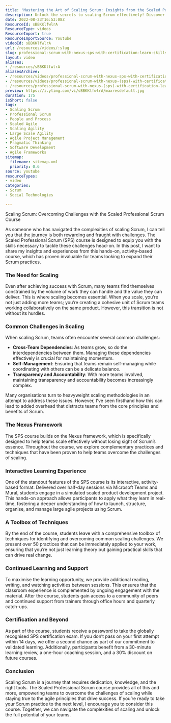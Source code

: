```yaml
---
title: 'Mastering the Art of Scaling Scrum: Insights from the Scaled Professional Scrum Course'
description: Unlock the secrets to scaling Scrum effectively! Discover insights from the Scaled Professional Scrum course and equip your team to overcome common challenges.
date: 2022-08-23T16:53:08Z
ResourceId: sBBKKlfwlrA
ResourceType: videos
ResourceImport: true
ResourceImportSource: Youtube
videoId: sBBKKlfwlrA
url: /resources/videos/:slug
slug: professional-scrum-with-nexus-sps-with-certification-learn-skills-to-overcome-scaling-challenges
layout: video
aliases:
- /resources/sBBKKlfwlrA
aliasesArchive:
- /resources/videos/professional-scrum-with-nexus-sps-with-certification-learn-skills-to-overcome-scaling-challenges
- /resources/videos/professional-scrum-with-nexus-(sps)-with-certification-learn-skills-to-overcome-scaling-challenges
- /resources/professional-scrum-with-nexus-(sps)-with-certification-learn-skills-to-overcome-scaling-challenges
preview: https://i.ytimg.com/vi/sBBKKlfwlrA/maxresdefault.jpg
duration: 175
isShort: false
tags:
- Scaling Scrum
- Professional Scrum
- People and Process
- Scaled Agile
- Scaling Agility
- Large Scale Agility
- Agile Project Management
- Pragmatic Thinking
- Software Development
- Agile Frameworks
sitemap:
  filename: sitemap.xml
  priority: 0.6
source: youtube
resourceTypes:
- video
categories:
- Scrum
- Social Technologies

---
```

Scaling Scrum: Overcoming Challenges with the Scaled Professional Scrum Course

As someone who has navigated the complexities of scaling Scrum, I can tell you that the journey is both rewarding and fraught with challenges. The Scaled Professional Scrum (SPS) course is designed to equip you with the skills necessary to tackle these challenges head-on. In this post, I want to share my insights and experiences from this hands-on, activity-based course, which has proven invaluable for teams looking to expand their Scrum practices.

### The Need for Scaling

Even after achieving success with Scrum, many teams find themselves constrained by the volume of work they can handle and the value they can deliver. This is where scaling becomes essential. When you scale, you’re not just adding more teams; you’re creating a cohesive unit of Scrum teams working collaboratively on the same product. However, this transition is not without its hurdles.

### Common Challenges in Scaling

When scaling Scrum, teams often encounter several common challenges:

- **Cross-Team Dependencies**: As teams grow, so do the interdependencies between them. Managing these dependencies effectively is crucial for maintaining momentum.
- **Self-Management**: Ensuring that teams remain self-managing while coordinating with others can be a delicate balance.
- **Transparency and Accountability**: With more teams involved, maintaining transparency and accountability becomes increasingly complex.

Many organisations turn to heavyweight scaling methodologies in an attempt to address these issues. However, I’ve seen firsthand how this can lead to added overhead that distracts teams from the core principles and benefits of Scrum.

### The Nexus Framework

The SPS course builds on the Nexus framework, which is specifically designed to help teams scale effectively without losing sight of Scrum’s essence. Throughout the course, we explore complementary practices and techniques that have been proven to help teams overcome the challenges of scaling.

### Interactive Learning Experience

One of the standout features of the SPS course is its interactive, activity-based format. Delivered over half-day sessions via Microsoft Teams and Mural, students engage in a simulated scaled product development project. This hands-on approach allows participants to apply what they learn in real-time, fostering a deeper understanding of how to launch, structure, organise, and manage large agile projects using Scrum.

### A Toolbox of Techniques

By the end of the course, students leave with a comprehensive toolbox of techniques for identifying and overcoming common scaling challenges. We present over 50 practices that can be immediately applied to your work, ensuring that you’re not just learning theory but gaining practical skills that can drive real change.

### Continued Learning and Support

To maximise the learning opportunity, we provide additional reading, writing, and watching activities between sessions. This ensures that the classroom experience is complemented by ongoing engagement with the material. After the course, students gain access to a community of peers and continued support from trainers through office hours and quarterly catch-ups.

### Certification and Beyond

As part of the course, students receive a password to take the globally recognised SPS certification exam. If you don’t pass on your first attempt within 14 days, we offer a second chance as part of our commitment to validated learning. Additionally, participants benefit from a 30-minute learning review, a one-hour coaching session, and a 30% discount on future courses.

### Conclusion

Scaling Scrum is a journey that requires dedication, knowledge, and the right tools. The Scaled Professional Scrum course provides all of this and more, empowering teams to overcome the challenges of scaling while staying true to the agile principles that drive success. If you’re ready to take your Scrum practice to the next level, I encourage you to consider this course. Together, we can navigate the complexities of scaling and unlock the full potential of your teams.

